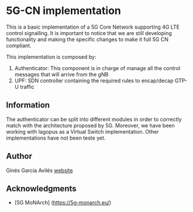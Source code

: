 5G-CN implementation
========================

This is a basic implementation of a 5G Core Network supporting 4G LTE control signalling. It is important to notice that we
are still developing functionality and making the specific changes to make it full 5G CN compliant.

This implementation is composed by:
1. Authenticator: This component is in charge of manage all the control messages that will arrive from the gNB
2. UPF: SDN controller containing the required rules to encap/decap GTP-U traffic

## Information
The authenticator can be split into different modules in order to correctly match with the architecture proposed by 5G.
Moreover, we have been working with lagopus as a Virtual Switch implementation. Other implementations have not been teste yet.

## Author
Ginés García Avilés [website](https://www.it.uc3m.es/gigarcia/index.html)

## Acknowledgments
* [5G MoNArch] (https://5g-monarch.eu/)
